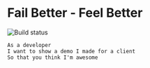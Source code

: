 # Fail Better - Feel Better

![Build status](https://dev.azure.com/henrikbecker/Demos/_apis/build/status/handiman.fail-better?branchName=master)

```
As a developer
I want to show a demo I made for a client
So that you think I'm awesome
```

